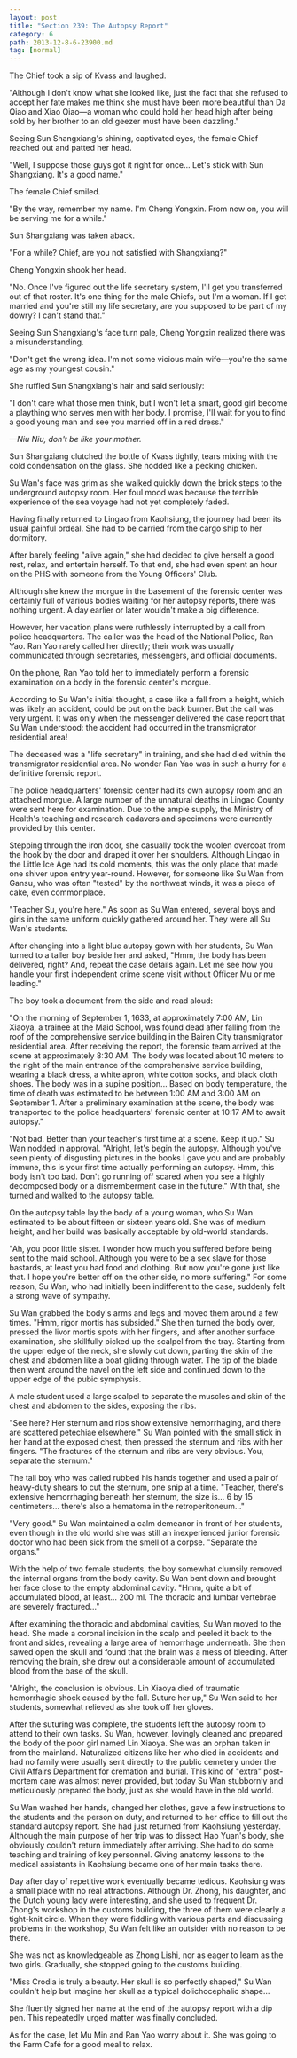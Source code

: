 ```yaml
---
layout: post
title: "Section 239: The Autopsy Report"
category: 6
path: 2013-12-8-6-23900.md
tag: [normal]
---
```


The Chief took a sip of Kvass and laughed.

"Although I don't know what she looked like, just the fact that she refused to accept her fate makes me think she must have been more beautiful than Da Qiao and Xiao Qiao—a woman who could hold her head high after being sold by her brother to an old geezer must have been dazzling."

Seeing Sun Shangxiang's shining, captivated eyes, the female Chief reached out and patted her head.

"Well, I suppose those guys got it right for once... Let's stick with Sun Shangxiang. It's a good name."

The female Chief smiled.

"By the way, remember my name. I'm Cheng Yongxin. From now on, you will be serving me for a while."

Sun Shangxiang was taken aback.

"For a while? Chief, are you not satisfied with Shangxiang?"

Cheng Yongxin shook her head.

"No. Once I've figured out the life secretary system, I'll get you transferred out of that roster. It's one thing for the male Chiefs, but I'm a woman. If I get married and you're still my life secretary, are you supposed to be part of my dowry? I can't stand that."

Seeing Sun Shangxiang's face turn pale, Cheng Yongxin realized there was a misunderstanding.

"Don't get the wrong idea. I'm not some vicious main wife—you're the same age as my youngest cousin."

She ruffled Sun Shangxiang's hair and said seriously:

"I don't care what those men think, but I won't let a smart, good girl become a plaything who serves men with her body. I promise, I'll wait for you to find a good young man and see you married off in a red dress."

*—Niu Niu, don't be like your mother.*

Sun Shangxiang clutched the bottle of Kvass tightly, tears mixing with the cold condensation on the glass. She nodded like a pecking chicken.

Su Wan's face was grim as she walked quickly down the brick steps to the underground autopsy room. Her foul mood was because the terrible experience of the sea voyage had not yet completely faded.

Having finally returned to Lingao from Kaohsiung, the journey had been its usual painful ordeal. She had to be carried from the cargo ship to her dormitory.

After barely feeling "alive again," she had decided to give herself a good rest, relax, and entertain herself. To that end, she had even spent an hour on the PHS with someone from the Young Officers' Club.

Although she knew the morgue in the basement of the forensic center was certainly full of various bodies waiting for her autopsy reports, there was nothing urgent. A day earlier or later wouldn't make a big difference.

However, her vacation plans were ruthlessly interrupted by a call from police headquarters. The caller was the head of the National Police, Ran Yao. Ran Yao rarely called her directly; their work was usually communicated through secretaries, messengers, and official documents.

On the phone, Ran Yao told her to immediately perform a forensic examination on a body in the forensic center's morgue.

According to Su Wan's initial thought, a case like a fall from a height, which was likely an accident, could be put on the back burner. But the call was very urgent. It was only when the messenger delivered the case report that Su Wan understood: the accident had occurred in the transmigrator residential area!

The deceased was a "life secretary" in training, and she had died within the transmigrator residential area. No wonder Ran Yao was in such a hurry for a definitive forensic report.

The police headquarters' forensic center had its own autopsy room and an attached morgue. A large number of the unnatural deaths in Lingao County were sent here for examination. Due to the ample supply, the Ministry of Health's teaching and research cadavers and specimens were currently provided by this center.

Stepping through the iron door, she casually took the woolen overcoat from the hook by the door and draped it over her shoulders. Although Lingao in the Little Ice Age had its cold moments, this was the only place that made one shiver upon entry year-round. However, for someone like Su Wan from Gansu, who was often "tested" by the northwest winds, it was a piece of cake, even commonplace.

"Teacher Su, you're here." As soon as Su Wan entered, several boys and girls in the same uniform quickly gathered around her. They were all Su Wan's students.

After changing into a light blue autopsy gown with her students, Su Wan turned to a taller boy beside her and asked, "Hmm, the body has been delivered, right? And, repeat the case details again. Let me see how you handle your first independent crime scene visit without Officer Mu or me leading."

The boy took a document from the side and read aloud:

"On the morning of September 1, 1633, at approximately 7:00 AM, Lin Xiaoya, a trainee at the Maid School, was found dead after falling from the roof of the comprehensive service building in the Bairen City transmigrator residential area. After receiving the report, the forensic team arrived at the scene at approximately 8:30 AM. The body was located about 10 meters to the right of the main entrance of the comprehensive service building, wearing a black dress, a white apron, white cotton socks, and black cloth shoes. The body was in a supine position... Based on body temperature, the time of death was estimated to be between 1:00 AM and 3:00 AM on September 1. After a preliminary examination at the scene, the body was transported to the police headquarters' forensic center at 10:17 AM to await autopsy."

"Not bad. Better than your teacher's first time at a scene. Keep it up." Su Wan nodded in approval. "Alright, let's begin the autopsy. Although you've seen plenty of disgusting pictures in the books I gave you and are probably immune, this is your first time actually performing an autopsy. Hmm, this body isn't too bad. Don't go running off scared when you see a highly decomposed body or a dismemberment case in the future." With that, she turned and walked to the autopsy table.

On the autopsy table lay the body of a young woman, who Su Wan estimated to be about fifteen or sixteen years old. She was of medium height, and her build was basically acceptable by old-world standards.

"Ah, you poor little sister. I wonder how much you suffered before being sent to the maid school. Although you were to be a sex slave for those bastards, at least you had food and clothing. But now you're gone just like that. I hope you're better off on the other side, no more suffering." For some reason, Su Wan, who had initially been indifferent to the case, suddenly felt a strong wave of sympathy.

Su Wan grabbed the body's arms and legs and moved them around a few times. "Hmm, rigor mortis has subsided." She then turned the body over, pressed the livor mortis spots with her fingers, and after another surface examination, she skillfully picked up the scalpel from the tray. Starting from the upper edge of the neck, she slowly cut down, parting the skin of the chest and abdomen like a boat gliding through water. The tip of the blade then went around the navel on the left side and continued down to the upper edge of the pubic symphysis.

A male student used a large scalpel to separate the muscles and skin of the chest and abdomen to the sides, exposing the ribs.

"See here? Her sternum and ribs show extensive hemorrhaging, and there are scattered petechiae elsewhere." Su Wan pointed with the small stick in her hand at the exposed chest, then pressed the sternum and ribs with her fingers. "The fractures of the sternum and ribs are very obvious. You, separate the sternum."

The tall boy who was called rubbed his hands together and used a pair of heavy-duty shears to cut the sternum, one snip at a time. "Teacher, there's extensive hemorrhaging beneath her sternum, the size is... 6 by 15 centimeters... there's also a hematoma in the retroperitoneum..."

"Very good." Su Wan maintained a calm demeanor in front of her students, even though in the old world she was still an inexperienced junior forensic doctor who had been sick from the smell of a corpse. "Separate the organs."

With the help of two female students, the boy somewhat clumsily removed the internal organs from the body cavity. Su Wan bent down and brought her face close to the empty abdominal cavity. "Hmm, quite a bit of accumulated blood, at least... 200 ml. The thoracic and lumbar vertebrae are severely fractured..."

After examining the thoracic and abdominal cavities, Su Wan moved to the head. She made a coronal incision in the scalp and peeled it back to the front and sides, revealing a large area of hemorrhage underneath. She then sawed open the skull and found that the brain was a mess of bleeding. After removing the brain, she drew out a considerable amount of accumulated blood from the base of the skull.

"Alright, the conclusion is obvious. Lin Xiaoya died of traumatic hemorrhagic shock caused by the fall. Suture her up," Su Wan said to her students, somewhat relieved as she took off her gloves.

After the suturing was complete, the students left the autopsy room to attend to their own tasks. Su Wan, however, lovingly cleaned and prepared the body of the poor girl named Lin Xiaoya. She was an orphan taken in from the mainland. Naturalized citizens like her who died in accidents and had no family were usually sent directly to the public cemetery under the Civil Affairs Department for cremation and burial. This kind of "extra" post-mortem care was almost never provided, but today Su Wan stubbornly and meticulously prepared the body, just as she would have in the old world.

Su Wan washed her hands, changed her clothes, gave a few instructions to the students and the person on duty, and returned to her office to fill out the standard autopsy report. She had just returned from Kaohsiung yesterday. Although the main purpose of her trip was to dissect Hao Yuan's body, she obviously couldn't return immediately after arriving. She had to do some teaching and training of key personnel. Giving anatomy lessons to the medical assistants in Kaohsiung became one of her main tasks there.

Day after day of repetitive work eventually became tedious. Kaohsiung was a small place with no real attractions. Although Dr. Zhong, his daughter, and the Dutch young lady were interesting, and she used to frequent Dr. Zhong's workshop in the customs building, the three of them were clearly a tight-knit circle. When they were fiddling with various parts and discussing problems in the workshop, Su Wan felt like an outsider with no reason to be there.

She was not as knowledgeable as Zhong Lishi, nor as eager to learn as the two girls. Gradually, she stopped going to the customs building.

"Miss Crodia is truly a beauty. Her skull is so perfectly shaped," Su Wan couldn't help but imagine her skull as a typical dolichocephalic shape...

She fluently signed her name at the end of the autopsy report with a dip pen. This repeatedly urged matter was finally concluded.

As for the case, let Mu Min and Ran Yao worry about it. She was going to the Farm Café for a good meal to relax.